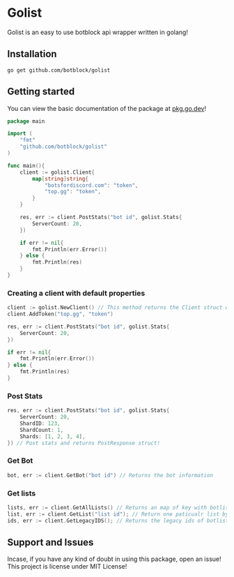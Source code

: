 # Golist

Golist is an easy to use botblock api wrapper written in golang!

## Installation

```
go get github.com/botblock/golist
```

## Getting started

You can view the basic documentation of the package at [pkg.go.dev](https://pkg.go.dev/github.com/botblock/golist)!

```go
package main

import (
    "fmt"
    "github.com/botblock/golist"
)

func main(){
    client := golist.Client{
        map[string]string{
            "botsfordiscord.com": "token",
            "top.gg": "token",
        }
    }

    res, err := client.PostStats("bot id", golist.Stats{
        ServerCount: 20,
    })

    if err != nil{
        fmt.Println(err.Error())
    } else {
        fmt.Println(res)
    }
}
```

### Creating a client with default properties

```go
client := golist.NewClient() // This method returns the Client struct with default properties!
client.AddToken("top.gg", "token")

res, err := client.PostStats("bot id", golist.Stats{
    ServerCount: 20,
})

if err != nil{
    fmt.Println(err.Error())
} else {
    fmt.Println(res)
}
```

### Post Stats

```go
res, err := client.PostStats("bot id", golist.Stats{
    ServerCount: 20,
    ShardID: 123,
    ShardCount: 1,
    Shards: [1, 2, 3, 4],
}) // Post stats and returns PostResponse struct!
```

### Get Bot

```go
bot, err := client.GetBot("bot id") // Returns the bot information
```

### Get lists

```go
lists, err := client.GetAllLists() // Returns an map of key with botlist id and value with list
list, err := client.GetList("list id"); // Return one paticualr list by id
ids, err := client.GetLegacyIDS(); // Returns the legacy ids of botlists registered on botblock
```

## Support and Issues

Incase, if you have any kind of doubt in using this package, open an issue! This project is license under MIT License!